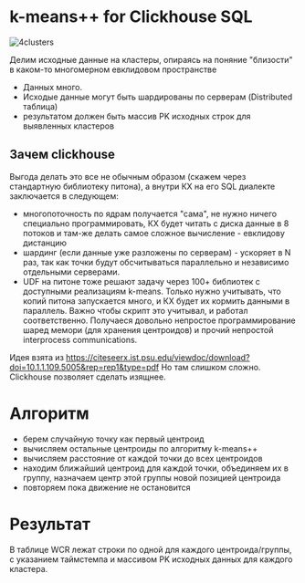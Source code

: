# k-means++ for Clickhouse SQL


![4clusters](https://github.com/bvt123/clickhouse-k-means/raw/main/4clusters.png?raw=true)

 Делим исходные данные на кластеры, опираясь на поняние "близости" в каком-то многомерном евклидовом пространстве

 - Данных много.
 - Исходые данные могут быть шардированы по серверам (Distributed таблица)
 - результатом должен быть массив PK исходных строк для выявленных кластеров
 
## Зачем clickhouse
 Выгода делать это все не обычным образом (скажем через стандартную библиотеку питона), а внутри КХ на его SQL диалекте заключается в следующем:
- многопоточность по ядрам получается "сама", не нужно ничего специально программировать, КХ будет читать с диска данные в 8 потоков и там-же делать самое сложное вычисление - евклидову дистанцию
- шардинг (если данные уже разложены по серверам) - ускоряет в N раз, так как точки будут обсчитываться  параллельно  и независимо отдельными серверами.
- UDF на питоне тоже решают задачу через 100+ библиотек с доступными реализациям k-means. Только нужно учитывать, что копий питона запускается много, и КХ будет их кормить данными в параллель. Важно чтобы скрипт это учитывал, и работал соответственно.  Получаеся довольно непростое программирование шаред мемори (для хранения центроидов) и прочий непростой interprocess communications.

Идея взята из https://citeseerx.ist.psu.edu/viewdoc/download?doi=10.1.1.109.5005&rep=rep1&type=pdf
Но там слишком сложно.  Clickhouse позволяет сделать изящнее.

# Алгоритм

- берем случайную точку как первый центроид
- вычисляем остальные центроиды по алгоритму k-means++
- вычисляем расстояние от каждой точки до всех центроидов
- находим ближайший центроид для каждой точки, объединяем их в группу, назначаем центр этой группы новой позицией центроида
- повторяем пока движение не остановится

# Результат

В таблице WCR лежат строки по одной для каждого центроида/группы, с указанием таймстемпа и массивом PK исходных данных для каждого кластера.
